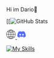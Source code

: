 Hi im Dario👋

[[![GitHub Stats](https://github-readme-stats.vercel.app/api?username=DarioStar999&theme=midnight-purple)

<div class "logo"
 <div style="text-align: ">
 <a href="https://Web.dariostar999.repl.co" target="_self"> 
   <img src="globe.png" alt="WEBSITE" border="0"/> 
<a href="https://discord.gg/Zvanvd7v" target="_self"> 
   <img src="discord.png" alt="Discord" border="0"/> 
</a>
</div></div>


[![My Skills](https://skillicons.dev/icons?i=html,py,css,lua&theme=dark)](https://skillicons.dev)
